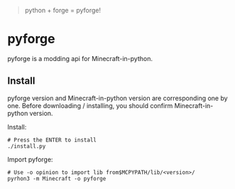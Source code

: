 > python + forge = pyforge!
# pyforge
pyforge is a modding api for Minecraft-in-python.

## Install
pyforge version and Minecraft-in-python version are corresponding one by one. 
Before downloading / installing, you should confirm Minecraft-in-python version.

Install:
```shell
# Press the ENTER to install
./install.py
```
Import pyforge:
```shell
# Use -o opinion to import lib from$MCPYPATH/lib/<version>/
pyrhon3 -m Minecraft -o pyforge
```
